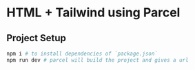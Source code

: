 # HTML + Tailwind using Parcel

## Project Setup

```bash
npm i # to install dependencies of `package.json`
npm run dev # parcel will build the project and gives a url
```

